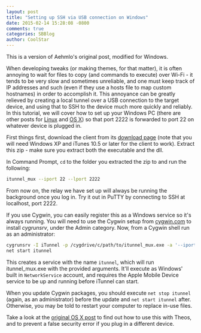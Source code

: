 ```yaml
---
layout: post
title: "Setting up SSH via USB connection on Windows"
date: 2015-02-14 15:28:08 -0800
comments: true
categories: SBBlog
author: CoolStar
---
```


This is a version of Aehmlo's original post, modified for Windows.

When developing tweaks (or making themes, for that matter), it is often annoying to wait for files to copy (and commands to execute) over Wi-Fi - it tends to be very slow and sometimes unreliable, and one must keep track of IP addresses and such (even if they use a hosts file to map custom hostnames) in order to accomplish it. This annoyance can be greatly relieved by creating a local tunnel over a USB connection to the target device, and using that to SSH to the device much more quickly and reliably. In this tutorial, we will cover how to set up your Windows PC (there are other posts for [Linux](/2015/02/setting-up-ssh-via-usb-connection-linux/) and [OS X](/2014/12/setting-up-ssh-via-usb-connection/)) so that port 2222 is forwarded to port 22 on whatever device is plugged in.

<!--more-->

First things first, download the client from its [download page](https://code.google.com/p/iphonetunnel-usbmuxconnectbyport/downloads/detail?name=itunnel_mux_rev71.zip) (note that you will need Windows XP and iTunes 10.5 or later for the client to work). Extract this zip - make sure you extract both the executable and the dll.

In Command Prompt, `cd` to the folder you extracted the zip to and run the following:

```bash
itunnel_mux --iport 22 --lport 2222
```

From now on, the relay we have set up will always be running the background once you log in. Try it out in PuTTY by connecting to SSH at localhost, port 2222.

If you use Cygwin, you can easily register this as a Windows service so it's always running. You will need to use the Cygwin setup from [cygwin.com](https://cygwin.com) to install *cygrunsrv*, under the Admin category. Now, from a Cygwin shell run as an administrator:

```bash
cygrunsrv -I iTunnel -p /cygdrive/c/path/to/itunnel_mux.exe -a '--iport 22 --lport 2222' -u 'NETWORK SERVICE' -y 'Apple Mobile Device'
net start itunnel
```

This creates a service with the name `itunnel`, which will run itunnel_mux.exe with the provided arguments. It'll execute as Windows' built in `NetworkService` account, and requires the Apple Mobile Device service to be up and running before iTunnel can start.

When you update Cygwin packages, you should execute `net stop itunnel` (again, as an administrator) before the update and `net start itunnel` after. Otherwise, you may be told to restart your computer to replace in-use files.

Take a look at the [original OS X post](/2014/12/setting-up-ssh-via-usb-connection/) to find out how to use this with Theos, and to prevent a false security error if you plug in a different device.
